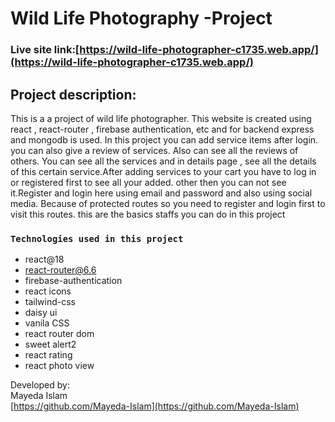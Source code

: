 # Wild Life Photography -Project
### Live site link:[https://wild-life-photographer-c1735.web.app/](https://wild-life-photographer-c1735.web.app/)



## Project description:

This is a a project of wild life photographer. This website is created using react , react-router , firebase authentication, etc and for backend express and mongodb is used. In this project you can add service items after login. you can also give a review of services. Also can see all the reviews of others. You can see all the services and in details page , see all the details of this certain service.After adding services to your cart you have to log in or registered first to see all your added. other then you can not see it.Register and login here using email and password and also using social media. Because of  protected routes so you need to register and login first to visit this routes. this are the basics staffs you can do in this project

### `Technologies used in this project`
* react@18
* react-router@6.6
* firebase-authentication
* react icons
* tailwind-css
* daisy ui
* vanila CSS
* react router dom
* sweet alert2
* react rating 
* react photo view

Developed by:\
Mayeda Islam\
 [https://github.com/Mayeda-Islam](https://github.com/Mayeda-Islam) 


